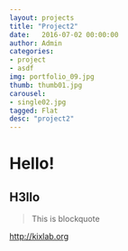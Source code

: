 ```yaml
---
layout: projects
title: "Project2"
date:   2016-07-02 00:00:00
author: Admin
categories:
- project
- asdf
img: portfolio_09.jpg
thumb: thumb01.jpg
carousel:
- single02.jpg
tagged: Flat
desc: "project2"
---
```

# Hello! #

## H3llo

> This is blockquote

<http://kixlab.org>
